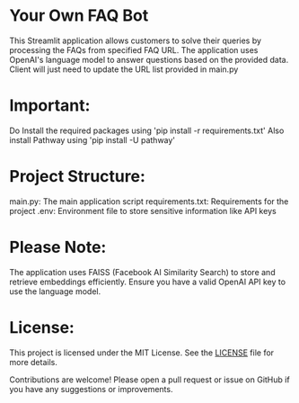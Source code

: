 # Your Own FAQ Bot 

This Streamlit application allows customers to solve their queries by processing the FAQs from specified FAQ URL. The application uses OpenAI's language model to answer questions based on the provided data.
Client will just need to update the URL list provided in main.py

# Important:

Do Install the required packages using 'pip install -r requirements.txt'
Also install Pathway using 'pip install -U pathway'

# Project Structure:

main.py: The main application script
requirements.txt: Requirements for the project
.env: Environment file to store sensitive information like API keys

# Please Note:
The application uses FAISS (Facebook AI Similarity Search) to store and retrieve embeddings efficiently.
Ensure you have a valid OpenAI API key to use the language model.

# License:
This project is licensed under the MIT License. See the [LICENSE](LICENSE.txt) file for more details.

Contributions are welcome! Please open a pull request or issue on GitHub if you have any suggestions or improvements.
